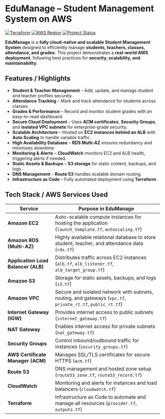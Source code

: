 # EduManage – Student Management System on AWS

[![Terraform](https://img.shields.io/badge/Terraform-v1.5.7-blue)](https://www.terraform.io/)
[![AWS Region](https://img.shields.io/badge/AWS-Asia%20Pacific%20(Mumbai)-orange)](https://aws.amazon.com/)
[![Project Status](https://img.shields.io/badge/Status-Completed-brightgreen)]()

**EduManage** is a **fully cloud-native and scalable Student Management System** designed to efficiently manage **students, teachers, classes, attendance, and grades**. This project demonstrates a **real-world AWS deployment**, following best practices for **security, scalability, and maintainability**.
## Features / Highlights


- **Student & Teacher Management** – Add, update, and manage student and teacher profiles securely.
- **Attendance Tracking** – Mark and track attendance for students across classes.
- **Grades & Performance** – Record and monitor student grades with an easy-to-read dashboard.
- **Secure Cloud Deployment** – Uses **ACM certificates**, **Security Groups**, and **isolated VPC subnets** for enterprise-grade security.
- **Scalable Architecture** – Hosted on **EC2 instances behind an ALB** with **Auto Scaling** to handle variable traffic.
- **High Availability Database** – **RDS Multi-AZ** ensures redundancy and minimizes downtime.
- **Monitoring & Alerts** – **CloudWatch** monitors EC2 and ALB health, triggering alerts if needed.
- **Static Assets & Backups** – **S3 storage** for static content, backups, and logs.
- **DNS Management** – **Route 53** handles scalable domain routing.
- **Infrastructure as Code** – Fully automated deployment using **Terraform**.


## Tech Stack / AWS Services Used

| Service | Purpose in EduManage |
|---------|--------------------|
| **Amazon EC2** | Auto-scalable compute instances for hosting the application (`launch_template.tf`, `autoscaling.tf`) |
| **Amazon RDS (Multi-AZ)** | Highly available relational database to store student, teacher, and attendance data (`rds.tf`) |
| **Application Load Balancer (ALB)** | Distributes traffic across EC2 instances (`alb.tf`, `alb_listener.tf`, `alb_target_group.tf`) |
| **Amazon S3** | Storage for static assets, backups, and logs (`s3.tf`) |
| **Amazon VPC** | Secure and isolated network with subnets, routing, and gateways (`vpc.tf`, `private_rt.tf`, `public_rt.tf`) |
| **Internet Gateway (IGW)** | Provides internet access to public subnets (`internet_gateway.tf`) |
| **NAT Gateway** | Enables internet access for private subnets (`nat_gateway.tf`) |
| **Security Groups** | Control inbound/outbound traffic for instances (`security_groups.tf`) |
| **AWS Certificate Manager (ACM)** | Manages SSL/TLS certificates for secure HTTPS (`acm.tf`) |
| **Route 53** | DNS management and hosted zone setup (`route53_zone.tf`, `route53_record.tf`) |
| **CloudWatch** | Monitoring and alerts for instances and load balancers (`cloudwatch.tf`) |
| **Terraform** | Infrastructure as Code to automate and manage all resources (`provider.tf`, `outputs.tf`) |


